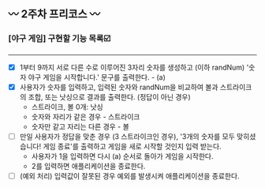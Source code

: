 ## 〰 2주차 프리코스 〰
### [야구 게임] 구현할 기능 목록☑️
---
- [x] 1부터 9까지 서로 다른 수로 이루어진 3자리 숫자를 생성하고 (이하 randNum) '숫자 야구 게임을 시작합니다.' 문구를 출력한다. - (a)
- [x] 사용자가 숫자를 입력하고, 입력된 숫자와 randNum을 비교하여 볼과 스트라이크의 조합, 또는 낫싱으로 결과를 출력한다. (정답이 아닌 경우)
    * 스트라이크, 볼 0개: 낫싱
    * 숫자와 자리가 같은 경우 - 스트라이크
    * 숫자만 같고 자리는 다른 경우 - 볼
- [ ] 만일 사용자가 정답을 맞춘 경우 (3 스트라이크인 경우), '3개의 숫자를 모두 맞히셨습니다! 게임 종료'를 출력하고 게임을 새로 시작할 것인지 입력 받는다.
    * 사용자가 1을 입력하면 다시 (a) 순서로 돌아가 게임을 시작한다.
    * 2를 입력하면 애플리케이션을 종료한다.
- [ ] (예외 처리) 입력값이 잘못된 경우 예외를 발생시켜 애플리케이션을 종료한다.